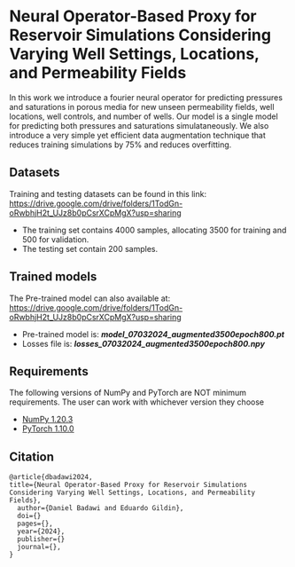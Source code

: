 # Neural Operator-Based Proxy for Reservoir Simulations Considering Varying Well Settings, Locations, and Permeability Fields
In this work we introduce a fourier neural operator for predicting pressures and saturations in porous media for new unseen permeability fields, well locations, well controls, and number of wells. Our model is a single model for predicting both pressures and saturations simulataneously. We also introduce a very simple yet efficient data augmentation technique that reduces training simulations by 75% and reduces overfitting.

## Datasets
Training and testing datasets can be found in this link: https://drive.google.com/drive/folders/1TodGn-oRwbhjH2t_UJz8b0pCsrXCpMgX?usp=sharing <br/>
* The training set contains 4000 samples, allocating 3500 for training and 500 for validation.<br/>
* The testing set contain 200 samples.<br/>

## Trained models
The Pre-trained model can also available at: https://drive.google.com/drive/folders/1TodGn-oRwbhjH2t_UJz8b0pCsrXCpMgX?usp=sharing <br/>
* Pre-trained model is: ***model_07032024_augmented3500epoch800.pt***
* Losses file is: ***losses_07032024_augmented3500epoch800.npy***

## Requirements
The following versions of NumPy and PyTorch are NOT minimum requirements. The user can work with whichever version they choose<br/>
* [NumPy 1.20.3](https://numpy.org/)<br/>
* [PyTorch 1.10.0](https://pytorch.org/)<br/>

## Citation
```
@article{dbadawi2024,
title={Neural Operator-Based Proxy for Reservoir Simulations Considering Varying Well Settings, Locations, and Permeability Fields},
  author={Daniel Badawi and Eduardo Gildin},
  doi={}
  pages={},
  year={2024},
  publisher={}
  journal={},
}
```
